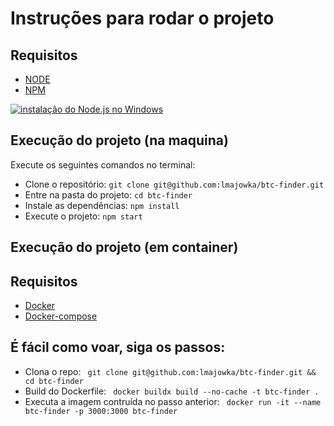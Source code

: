 # Instruções para rodar o projeto

## Requisitos
  -  [NODE][install-node]
  -  [NPM][install-npm]

[![instalação do Node.js no Windows](https://img.youtube.com/vi/3bDtzMzaaCw/0.jpg)](https://www.youtube.com/watch?v=3bDtzMzaaCw)


## Execução do projeto (na maquina)
Execute os seguintes comandos no terminal:
 * Clone o repositório:
  ``` git clone git@github.com:lmajowka/btc-finder.git ```
 * Entre na pasta do projeto:
  ``` cd btc-finder ```
 * Instale as dependências:
 ``` npm install ```
 * Execute o projeto:
 ``` npm start ```

## Execução do projeto (em container)
## Requisitos
  -  [Docker][install-docker]
  -  [Docker-compose][install-dockercompose]

## É fácil como voar, siga os passos:
 * Clona o repo:
  ``` git clone git@github.com:lmajowka/btc-finder.git && cd btc-finder```
 * Build do Dockerfile:
   ``` docker buildx build --no-cache -t btc-finder .```
 * Executa a imagem contruída no passo anterior:
   ``` docker run -it --name btc-finder -p 3000:3000 btc-finder```



[install-node]: https://nodejs.org/en/download/
[install-npm]: https://www.npmjs.com/get-npm
[install-docker]: https://www.docker.com/get-started/
[install-dockercompose]: https://docs.docker.com/compose/install/